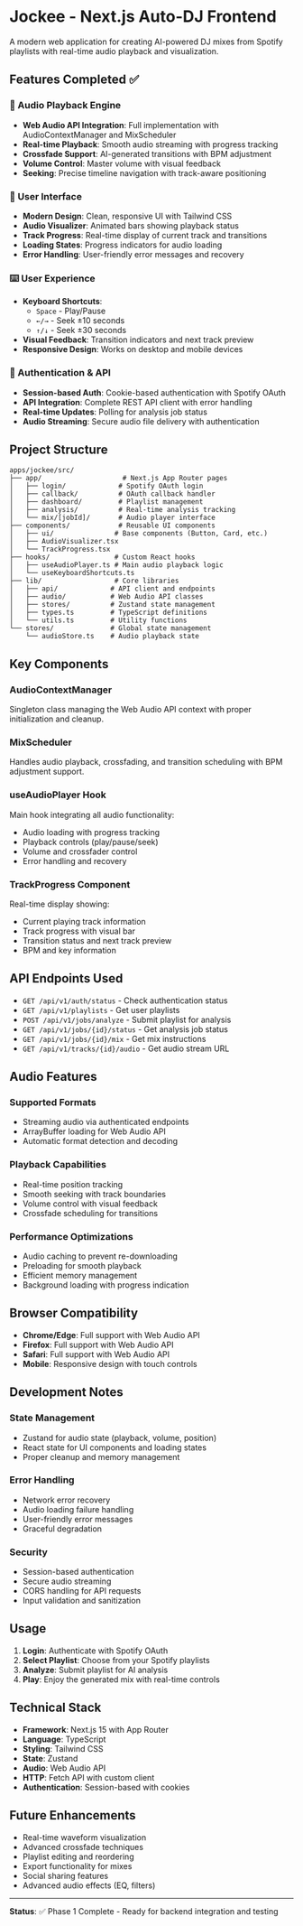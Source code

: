 # Jockee - Next.js Auto-DJ Frontend

A modern web application for creating AI-powered DJ mixes from Spotify playlists with real-time audio playback and visualization.

## Features Completed ✅

### 🎵 Audio Playback Engine
- **Web Audio API Integration**: Full implementation with AudioContextManager and MixScheduler
- **Real-time Playback**: Smooth audio streaming with progress tracking
- **Crossfade Support**: AI-generated transitions with BPM adjustment
- **Volume Control**: Master volume with visual feedback
- **Seeking**: Precise timeline navigation with track-aware positioning

### 🎨 User Interface
- **Modern Design**: Clean, responsive UI with Tailwind CSS
- **Audio Visualizer**: Animated bars showing playback status
- **Track Progress**: Real-time display of current track and transitions
- **Loading States**: Progress indicators for audio loading
- **Error Handling**: User-friendly error messages and recovery

### ⌨️ User Experience
- **Keyboard Shortcuts**: 
  - `Space` - Play/Pause
  - `←/→` - Seek ±10 seconds
  - `↑/↓` - Seek ±30 seconds
- **Visual Feedback**: Transition indicators and next track preview
- **Responsive Design**: Works on desktop and mobile devices

### 🔐 Authentication & API
- **Session-based Auth**: Cookie-based authentication with Spotify OAuth
- **API Integration**: Complete REST API client with error handling
- **Real-time Updates**: Polling for analysis job status
- **Audio Streaming**: Secure audio file delivery with authentication

## Project Structure

```
apps/jockee/src/
├── app/                    # Next.js App Router pages
│   ├── login/             # Spotify OAuth login
│   ├── callback/          # OAuth callback handler
│   ├── dashboard/         # Playlist management
│   ├── analysis/          # Real-time analysis tracking
│   └── mix/[jobId]/       # Audio player interface
├── components/            # Reusable UI components
│   ├── ui/               # Base components (Button, Card, etc.)
│   ├── AudioVisualizer.tsx
│   └── TrackProgress.tsx
├── hooks/                # Custom React hooks
│   ├── useAudioPlayer.ts # Main audio playback logic
│   └── useKeyboardShortcuts.ts
├── lib/                  # Core libraries
│   ├── api/             # API client and endpoints
│   ├── audio/           # Web Audio API classes
│   ├── stores/          # Zustand state management
│   ├── types.ts         # TypeScript definitions
│   └── utils.ts         # Utility functions
└── stores/              # Global state management
    └── audioStore.ts    # Audio playback state
```

## Key Components

### AudioContextManager
Singleton class managing the Web Audio API context with proper initialization and cleanup.

### MixScheduler
Handles audio playback, crossfading, and transition scheduling with BPM adjustment support.

### useAudioPlayer Hook
Main hook integrating all audio functionality:
- Audio loading with progress tracking
- Playback controls (play/pause/seek)
- Volume and crossfader control
- Error handling and recovery

### TrackProgress Component
Real-time display showing:
- Current playing track information
- Track progress with visual bar
- Transition status and next track preview
- BPM and key information

## API Endpoints Used

- `GET /api/v1/auth/status` - Check authentication status
- `GET /api/v1/playlists` - Get user playlists
- `POST /api/v1/jobs/analyze` - Submit playlist for analysis
- `GET /api/v1/jobs/{id}/status` - Get analysis job status
- `GET /api/v1/jobs/{id}/mix` - Get mix instructions
- `GET /api/v1/tracks/{id}/audio` - Get audio stream URL

## Audio Features

### Supported Formats
- Streaming audio via authenticated endpoints
- ArrayBuffer loading for Web Audio API
- Automatic format detection and decoding

### Playback Capabilities
- Real-time position tracking
- Smooth seeking with track boundaries
- Volume control with visual feedback
- Crossfade scheduling for transitions

### Performance Optimizations
- Audio caching to prevent re-downloading
- Preloading for smooth playback
- Efficient memory management
- Background loading with progress indication

## Browser Compatibility

- **Chrome/Edge**: Full support with Web Audio API
- **Firefox**: Full support with Web Audio API
- **Safari**: Full support with Web Audio API
- **Mobile**: Responsive design with touch controls

## Development Notes

### State Management
- Zustand for audio state (playback, volume, position)
- React state for UI components and loading states
- Proper cleanup and memory management

### Error Handling
- Network error recovery
- Audio loading failure handling
- User-friendly error messages
- Graceful degradation

### Security
- Session-based authentication
- Secure audio streaming
- CORS handling for API requests
- Input validation and sanitization

## Usage

1. **Login**: Authenticate with Spotify OAuth
2. **Select Playlist**: Choose from your Spotify playlists
3. **Analyze**: Submit playlist for AI analysis
4. **Play**: Enjoy the generated mix with real-time controls

## Technical Stack

- **Framework**: Next.js 15 with App Router
- **Language**: TypeScript
- **Styling**: Tailwind CSS
- **State**: Zustand
- **Audio**: Web Audio API
- **HTTP**: Fetch API with custom client
- **Authentication**: Session-based with cookies

## Future Enhancements

- Real-time waveform visualization
- Advanced crossfade techniques
- Playlist editing and reordering
- Export functionality for mixes
- Social sharing features
- Advanced audio effects (EQ, filters)

---

**Status**: ✅ Phase 1 Complete - Ready for backend integration and testing
